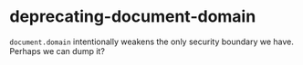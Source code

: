 # deprecating-document-domain
`document.domain` intentionally weakens the only security boundary we have. Perhaps we can dump it?

